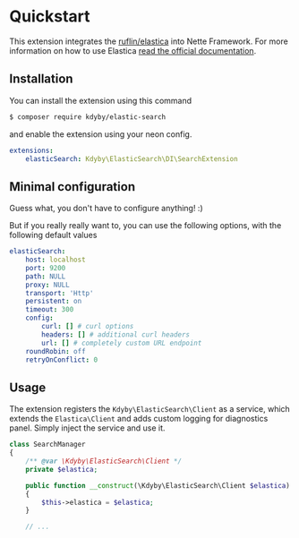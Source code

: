 # Quickstart

This extension integrates the [ruflin/elastica](https://github.com/ruflin/Elastica) into Nette Framework.
For more information on how to use Elastica [read the official documentation](http://Elastica.io/).


## Installation

You can install the extension using this command

```sh
$ composer require kdyby/elastic-search
```

and enable the extension using your neon config.

```yml
extensions:
	elasticSearch: Kdyby\ElasticSearch\DI\SearchExtension
```


## Minimal configuration

Guess what, you don't have to configure anything! :)

But if you really really want to, you can use the following options, with the following default values

```yml
elasticSearch:
	host: localhost
	port: 9200
	path: NULL
	proxy: NULL
	transport: 'Http'
	persistent: on
	timeout: 300
	config:
		curl: [] # curl options
		headers: [] # additional curl headers
		url: [] # completely custom URL endpoint
	roundRobin: off
	retryOnConflict: 0
```

## Usage

The extension registers the `Kdyby\ElasticSearch\Client` as a service, which extends the `Elastica\Client` and adds custom logging for diagnostics panel. Simply inject the service and use it.

```php
class SearchManager
{
	/** @var \Kdyby\ElasticSearch\Client */
	private $elastica;

	public function __construct(\Kdyby\ElasticSearch\Client $elastica)
	{
		$this->elastica = $elastica;
	}

	// ...

```
